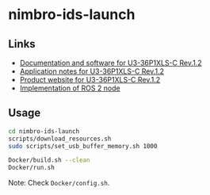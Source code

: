 # nimbro-ids-launch

## Links

- [Documentation and software for U3-36P1XLS-C Rev.1.2](https://en.ids-imaging.com/download-details/1009698.html?os=linux&version=&bus=64)
- [Application notes for U3-36P1XLS-C Rev.1.2](https://www.1stvision.com/cameras/IDS/IDS-manuals/en/application-notes-u3-36px.html)
- [Product website for U3-36P1XLS-C Rev.1.2](https://en.ids-imaging.com/store/u3-36p1xls-rev-1-2.html)
- [Implementation of ROS 2 node](https://github.com/bertan-karacora/nimbro_camera_ids)

## Usage

```bash
cd nimbro-ids-launch
scripts/download_resources.sh
sudo scripts/set_usb_buffer_memory.sh 1000

Docker/build.sh --clean
Docker/run.sh
```

Note: Check `Docker/config.sh`.

<!-- TODO: Load from sciebo script? -->
<!-- TODO: Set USB buffer in run.sh or outside (needs sudo)? -->
<!-- TODO: Hard-coded stuff in start_watchdog.sh  -->
